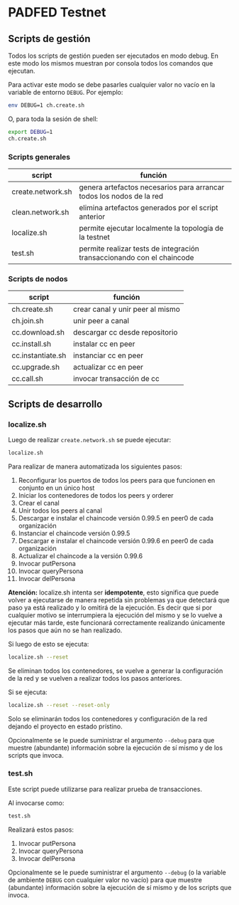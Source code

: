 # PADFED Testnet

## Scripts de gestión

Todos los scripts de gestión pueden ser ejecutados en modo debug. En este modo los mismos muestran por consola todos los comandos que ejecutan.

Para activar este modo se debe pasarles cualquier valor no vacío en la variable de entorno `DEBUG`. Por ejemplo:

```sh
env DEBUG=1 ch.create.sh
```

O, para toda la sesión de shell:

```sh
export DEBUG=1
ch.create.sh
```

### Scripts generales

|      script       |                                función                                 |
| ----------------- | ---------------------------------------------------------------------- |
| create.network.sh | genera artefactos necesarios para arrancar todos los nodos de la red   |
| clean.network.sh  | elimina artefactos generados por el script anterior                    |
| localize.sh       | permite ejecutar localmente la topología de la testnet                 |
| test.sh           | permite realizar tests de integración transaccionando con el chaincode |

### Scripts de nodos

|      script       |             función              |
| ----------------- | -------------------------------- |
| ch.create.sh      | crear canal y unir peer al mismo |
| ch.join.sh        | unir peer a canal                |
| cc.download.sh    | descargar cc desde repositorio   |
| cc.install.sh     | instalar cc en peer              |
| cc.instantiate.sh | instanciar cc en peer            |
| cc.upgrade.sh     | actualizar cc en peer            |
| cc.call.sh        | invocar transacción de cc        |

## Scripts de desarrollo

### localize.sh

Luego de realizar `create.network.sh` se puede ejecutar:

```sh
localize.sh
```
Para realizar de manera automatizada los siguientes pasos:

1. Reconfigurar los puertos de todos los peers para que funcionen en conjunto en un único host
2. Iniciar los contenedores de todos los peers y orderer
3. Crear el canal
4. Unir todos los peers al canal
5. Descargar e instalar el chaincode versión 0.99.5 en peer0 de cada organización
6. Instanciar el chaincode versión 0.99.5
7. Descargar e instalar el chaincode versión 0.99.6 en peer0 de cada organización
8. Actualizar el chaincode a la versión 0.99.6
9. Invocar putPersona
10. Invocar queryPersona
11. Invocar delPersona

**Atención:** localize.sh intenta ser **idempotente**, esto significa que puede volver a ejecutarse de manera repetida sin problemas ya que detectará que paso ya está realizado y lo omitirá de la ejecución. Es decir que si por cualquier motivo se interrumpiera la ejecución del mismo y se lo vuelve a ejecutar más tarde, este funcionará correctamente realizando únicamente los pasos que aún no se han realizado.

Si luego de esto se ejecuta:

```sh
localize.sh --reset
```

Se eliminan todos los contenedores, se vuelve a generar la configuración de la red y se vuelven a realizar todos los pasos anteriores.

Si se ejecuta:

```sh
localize.sh --reset --reset-only
```

Solo se eliminarán todos los contenedores y configuración de la red dejando el proyecto en estado prístino.

Opcionalmente se le puede suministrar el argumento `--debug` para que muestre (abundante) información sobre la ejecución de sí mismo y de los scripts que invoca.

### test.sh

Este script puede utilizarse para realizar prueba de transacciones.

Al invocarse como:

```sh
test.sh
```

Realizará estos pasos:

1. Invocar putPersona
2. Invocar queryPersona
3. Invocar delPersona

Opcionalmente se le puede suministrar el argumento `--debug` (o la variable de ambiente `DEBUG` con cualquier valor no vacío) para que muestre (abundante) información sobre la ejecución de sí mismo y de los scripts que invoca.
